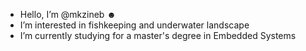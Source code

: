 - Hello, I’m @mkzineb ☻ 
- I’m interested in fishkeeping and underwater landscape 
- I’m currently studying for a master's degree in Embedded Systems


<!---
mkzineb/mkzineb is a ✨ special ✨ repository because its `README.md` (this file) appears on your GitHub profile.
You can click the Preview link to take a look at your changes.
--->
